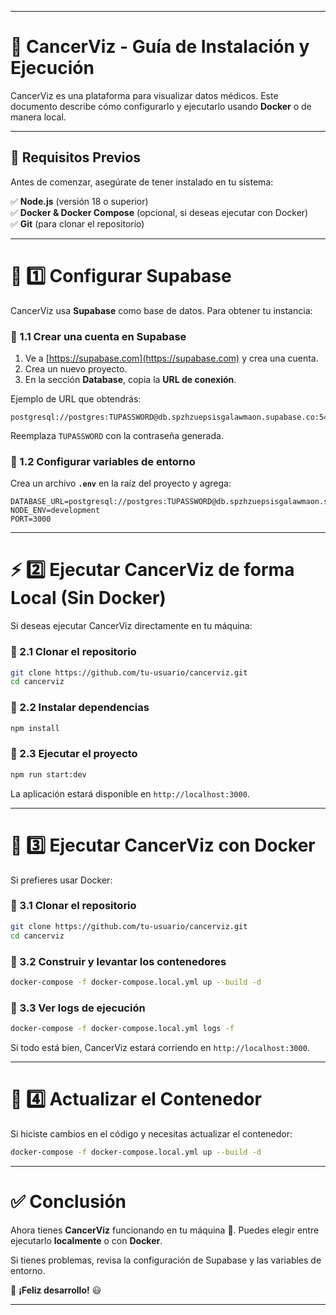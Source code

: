 
---

# 🏥 CancerViz - Guía de Instalación y Ejecución  

CancerViz es una plataforma para visualizar datos médicos. Este documento describe cómo configurarlo y ejecutarlo usando **Docker** o de manera local.  

---

## 🚀 Requisitos Previos  
Antes de comenzar, asegúrate de tener instalado en tu sistema:  

✅ **Node.js** (versión 18 o superior)  
✅ **Docker & Docker Compose** (opcional, si deseas ejecutar con Docker)  
✅ **Git** (para clonar el repositorio)  

---

# 📌 1️⃣ Configurar Supabase  
CancerViz usa **Supabase** como base de datos. Para obtener tu instancia:  

### 🔹 1.1 Crear una cuenta en Supabase  
1. Ve a [https://supabase.com](https://supabase.com) y crea una cuenta.  
2. Crea un nuevo proyecto.  
3. En la sección **Database**, copia la **URL de conexión**.  

Ejemplo de URL que obtendrás:  

```
postgresql://postgres:TUPASSWORD@db.spzhzuepsisgalawmaon.supabase.co:5432/postgres
```

Reemplaza `TUPASSWORD` con la contraseña generada.  

### 🔹 1.2 Configurar variables de entorno  
Crea un archivo **`.env`** en la raíz del proyecto y agrega:  

```env
DATABASE_URL=postgresql://postgres:TUPASSWORD@db.spzhzuepsisgalawmaon.supabase.co:5432/postgres
NODE_ENV=development
PORT=3000
```

---

# ⚡ 2️⃣ Ejecutar CancerViz de forma Local (Sin Docker)  
Si deseas ejecutar CancerViz directamente en tu máquina:  

### 🔹 2.1 Clonar el repositorio  
```bash
git clone https://github.com/tu-usuario/cancerviz.git
cd cancerviz
```

### 🔹 2.2 Instalar dependencias  
```bash
npm install
```

### 🔹 2.3 Ejecutar el proyecto  
```bash
npm run start:dev
```

La aplicación estará disponible en `http://localhost:3000`.  

---

# 🐳 3️⃣ Ejecutar CancerViz con Docker  
Si prefieres usar Docker:  

### 🔹 3.1 Clonar el repositorio  
```bash
git clone https://github.com/tu-usuario/cancerviz.git
cd cancerviz
```

### 🔹 3.2 Construir y levantar los contenedores  
```bash
docker-compose -f docker-compose.local.yml up --build -d
```

### 🔹 3.3 Ver logs de ejecución  
```bash
docker-compose -f docker-compose.local.yml logs -f
```

Si todo está bien, CancerViz estará corriendo en `http://localhost:3000`.  

---

# 🔄 4️⃣ Actualizar el Contenedor  
Si hiciste cambios en el código y necesitas actualizar el contenedor:  

```bash
docker-compose -f docker-compose.local.yml up --build -d
```

---

# ✅ Conclusión  
Ahora tienes **CancerViz** funcionando en tu máquina 🎉. Puedes elegir entre ejecutarlo **localmente** o con **Docker**.  

Si tienes problemas, revisa la configuración de Supabase y las variables de entorno.  

🚀 **¡Feliz desarrollo!** 😃  

---
